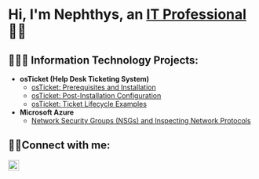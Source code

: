<h1>Hi, I'm Nephthys, an <a href="https://linkedin.com/in/h">IT Professional</a>👩🏾</h1>

<h2>👩🏾‍💻 Information Technology Projects:</h2>

- <b>osTicket (Help Desk Ticketing System)</b>
  - [osTicket: Prerequisites and Installation](https://github.com/nephthysshango/osticket-prereqs)
  - [osTicket: Post-Installation Configuration](https://github.com/nephthysshango/post-install-config)
  - [osTicket: Ticket Lifecycle Examples](https://github.com/nephthysshango/ticket-lifecycle)
- <b>Microsoft Azure</b>
  - [Network Security Groups (NSGs) and Inspecting Network Protocols](https://github.com/nephthysshango/azure-network-protocols)

<h2>🤳🏾Connect with me:</h2>

[<img align="left" alt="Josh | LinkedIn" width="22px" src="https://cdn.jsdelivr.net/npm/simple-icons@v3/icons/linkedin.svg" />][linkedin]



[linkedin]: https://linkedin.com/in/
